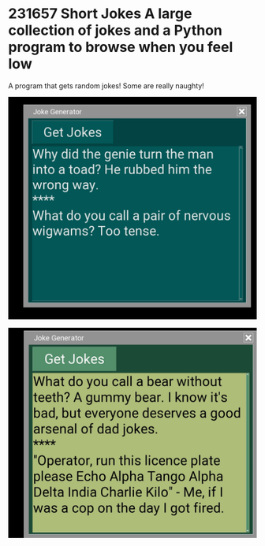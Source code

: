 # 231657 Short Jokes A large collection of jokes and a Python program to browse when you feel low 

A program that gets random jokes! Some are really naughty!

![SCREENSHIT1](https://github.com/kephalian/231657-Short-Jokes/blob/main/Screenshot_20231225-204841_Pydroid%203.png)

![screenshit2](https://github.com/kephalian/231657-Short-Jokes/blob/main/Screenshot_20231225-204916_Pydroid%203.png)
